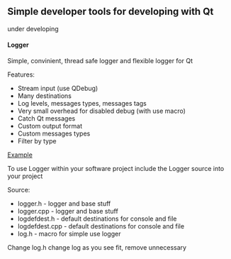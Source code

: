 Simple developer tools for developing with Qt
---------------------------------------------

under developing

#### Logger

Simple, convinient, thread safe logger and flexible logger for Qt

Features:
* Stream input (use QDebug)
* Many destinations 
* Log levels, messages types, messages tags
* Very small overhead for disabled debug (with use macro) 
* Catch Qt messages
* Custom output format
* Custom messages types
* Filter by type

 
[Example](https://github.com/igorkorsukov/qzebradev/blob/master/tests/loggertests.cpp#L10)


To use Logger within your software project include the Logger source into your project

Source:
* logger.h - logger and base stuff
* logger.cpp - logger and base stuff
* logdefdest.h - default destinations for console and file 
* logdefdest.cpp - default destinations for console and file 
* log.h - macro for simple use logger

Change log.h change log as you see fit, remove unnecessary